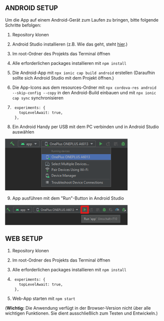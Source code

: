 ## ANDROID SETUP
Um die App auf einem Android-Gerät zum Laufen zu bringen, bitte folgende Schritte befolgen:

1. Repository klonen

2. Android Studio installieren (z.B. Wie das geht, steht <a href="https://developer.android.com/studio/install">hier</a>.)

3. Im root-Ordner des Projekts das Terminal öffnen

4. Alle erforderlichen packages installieren mit `npm install`

5. Die Android-App mit `npx ionic cap build android` erstellen (Daraufhin sollte sich Android Studio mit dem Projekt öffnen.)

6. Die App-Icons aus dem resources-Ordner mit `npx cordova-res android --skip-config --copy` in den Android-Build einbauen und mit `npx ionic cap sync` synchronisieren

7. ```
    experiments: {
      topLevelAwait: true,
    },
8. Ein Android Handy per USB mit dem PC verbinden und in Android Studio auswählen </br>
<img src="./pictures/choosingDevice.png" width="400px">

9. App ausführen mit dem "Run"-Button in Android Studio </br>
<img src="./pictures/runApp.png" width="400px">

## WEB SETUP
1. Repository klonen

2. Im root-Ordner des Projekts das Terminal öffnen

3. Alle erforderlichen packages installieren mit `npm install`

4. ```
    experiments: {
      topLevelAwait: true,
    },
5. Web-App starten mit `npm start`

(**Wichtig:** Die Anwendung verfügt in der Browser-Version nicht über alle wichtigen Funktionen. Sie dient ausschließlich zum Testen und Entwickeln.)
